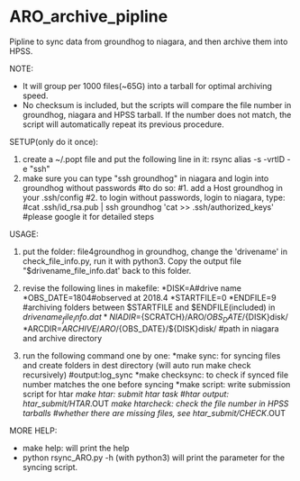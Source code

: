 # ARO_archive_pipline
Pipline to sync data from groundhog to niagara, and then archive them into HPSS.

NOTE:
* It will group per 1000 files(~65G) into a tarball for optimal archiving speed. 
* No checksum is included, but the scripts will compare the file number in groundhog, niagara and HPSS tarball. If the number does not match, the script will automatically repeat its previous procedure.

SETUP(only do it once):
1. create a ~/.popt file and put the following line in it:
rsync alias -s -vrtlD -e "ssh"    
2. make sure you can type "ssh groundhog" in niagara and login into groundhog without passwords
#to do so:
#1. add a Host groundhog in your .ssh/config 
#2. to login without passwords, login to niagara, type: 
#cat .ssh/id_rsa.pub | ssh groundhog 'cat >> .ssh/authorized_keys'
#please google it for detailed steps

USAGE:
1. put the folder: file4groundhog in groundhog, change the 'drivename' in check_file_info.py, run it with python3. 
   Copy the output file "$drivename_file_info.dat' back to this folder.
2. revise the following lines in makefile:
*DISK=A#drive name
*OBS_DATE=1804#observed at 2018.4
*STARTFILE=0
*ENDFILE=9
#archiving folders between $STARTFILE and $ENDFILE(included) in $drivename_file_info.dat
*NIADIR=${SCRATCH}/ARO/${OBS_DATE}/${DISK}disk/
*ARCDIR=${ARCHIVE}/ARO/${OBS_DATE}/${DISK}disk/
#path in niagara and archive directory

3. run the following command one by one:
*make sync: for syncing files and create folders in dest directory (will auto run make check recursively)
#output:log_sync
*make checksync: to check if synced file number matches the one before syncing
*make script: write submission script for htar
*make htar: submit htar task
#htar output: htar_submit/HTAR*.OUT
*make htarcheck: check the file number in HPSS tarballs
#whether there are missing files, see htar_submit/CHECK*.OUT

MORE HELP:
* make help: will print the help 
* python rsync_ARO.py -h (with python3) will print the parameter for the syncing script.

